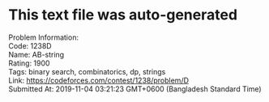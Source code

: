 # This text file was auto-generated  
  
Problem Information:  
Code: 1238D  
Name: AB-string  
Rating: 1900  
Tags: binary search, combinatorics, dp, strings  
Link: https://codeforces.com/contest/1238/problem/D  
Submitted At: 2019-11-04 03:21:23 GMT+0600 (Bangladesh Standard Time)  
